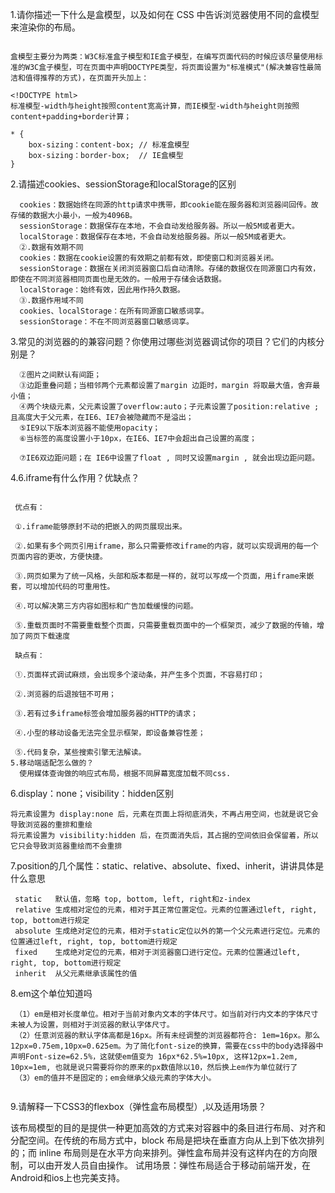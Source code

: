 1.请你描述一下什么是盒模型，以及如何在 CSS 中告诉浏览器使用不同的盒模型来渲染你的布局。

```css中所有html元素都可以看成为一个盒子，一个盒模型包括margin、border、padding、content

盒模型主要分为两类：W3C标准盒子模型和IE盒子模型，在编写页面代码的时候应该尽量使用标准的W3C盒子模型，可在页面中声明DOCTYPE类型，将页面设置为"标准模式"(解决兼容性最简洁和值得推荐的方式)，在页面开头加上：

<!DOCTYPE html>
标准模型-width与height按照content宽高计算，而IE模型-width与height则按照content+padding+border计算；

* {
    box-sizing：content-box; // 标准盒模型
    box-sizing：border-box;  // IE盒模型
}
```
2.请描述cookies、sessionStorage和localStorage的区别
```①.数据存储大小限制不同。
  cookies：数据始终在同源的http请求中携带，即cookie能在服务器和浏览器间回传。故存储的数据大小最小，一般为4096B。
  sessionStorage：数据保存在本地，不会自动发给服务器。所以一般5M或者更大。
  localStorage：数据保存在本地，不会自动发给服务器。所以一般5M或者更大。
  ②.数据有效期不同
  cookies：数据在cookie设置的有效期之前都有效，即使窗口和浏览器关闭。
  sessionStorage：数据在关闭浏览器窗口后自动清除。存储的数据仅在同源窗口内有效，即使在不同浏览器相同页面也是无效的。一般用于存储会话数据。
  localStorage：始终有效，因此用作持久数据。
  ③.数据作用域不同
  cookies、localStorage：在所有同源窗口敏感词享。
  sessionStorage：不在不同浏览器窗口敏感词享。
```
3.常见的浏览器的的兼容问题？你使用过哪些浏览器调试你的项目？它们的内核分别是？
  
```  ①不同浏览器的标签默认的外补丁( margin )和内补丁(padding)不同；
  ②图片之间默认有间距；
  ③边距重叠问题；当相邻两个元素都设置了margin 边距时，margin 将取最大值，舍弃最小值；
  ④两个块级元素，父元素设置了overflow:auto；子元素设置了position:relative ;且高度大于父元素，在IE6、IE7会被隐藏而不是溢出；
  ⑤IE9以下版本浏览器不能使用opacity；
  ⑥当标签的高度设置小于10px，在IE6、IE7中会超出自己设置的高度；
  
  ⑦IE6双边距问题；在 IE6中设置了float , 同时又设置margin , 就会出现边距问题。
  ```
  
4.6.iframe有什么作用？优缺点？
  
 ``` iframe被称作嵌入式框架，用于设置文本或图形的浮动图文框或容器；
  
  优点有：
  
  ①.iframe能够原封不动的把嵌入的网页展现出来。
  
  ②.如果有多个网页引用iframe，那么只需要修改iframe的内容，就可以实现调用的每一个页面内容的更改，方便快捷。
  
  ③.网页如果为了统一风格，头部和版本都是一样的，就可以写成一个页面，用iframe来嵌套，可以增加代码的可重用性。
  
  ④.可以解决第三方内容如图标和广告加载缓慢的问题。
  
  ⑤.重载页面时不需要重载整个页面，只需要重载页面中的一个框架页，减少了数据的传输，增加了网页下载速度
  
  缺点有：
  
  ①.页面样式调试麻烦，会出现多个滚动条，并产生多个页面，不容易打印；
  
  ②.浏览器的后退按钮不可用；
  
  ③.若有过多iframe标签会增加服务器的HTTP的请求；
  
  ④.小型的移动设备无法完全显示框架，即设备兼容性差；
  
  ⑤.代码复杂，某些搜索引擎无法解读。
 5.移动端适配怎么做的？
   使用媒体查询做的响应式布局，根据不同屏幕宽度加载不同css.
   ```
   
   
 6.display：none；visibility：hidden区别
   

```
将元素设置为 display:none 后，元素在页面上将彻底消失，不再占用空间，也就是说它会导致浏览器的重排和重绘
将元素设置为 visibility:hidden 后，在页面消失后，其占据的空间依旧会保留着，所以它只会导致浏览器重绘而不会重排

```          
                                                                         
 
                                                                       
 7.position的几个属性：static、relative、absolute、fixed、inherit，讲讲具体是什么意思
   
  ```
   static	默认值，忽略 top, bottom, left, right和z-index
   relative	生成相对定位的元素，相对于其正常位置定位。元素的位置通过left, right, top, bottom进行规定
   absolute	生成绝对定位的元素，相对于static定位以外的第一个父元素进行定位。元素的位置通过left, right, top, bottom进行规定
   fixed	生成绝对定位的元素，相对于浏览器窗口进行定位。元素的位置通过left, right, top, bottom进行规定
   inherit	从父元素继承该属性的值
   ```
    
 8.em这个单位知道吗
  ```
   （1）em是相对长度单位。相对于当前对象内文本的字体尺寸。如当前对行内文本的字体尺寸未被人为设置，则相对于浏览器的默认字体尺寸。 
   （2）任意浏览器的默认字体高都是16px。所有未经调整的浏览器都符合: 1em=16px。那么12px=0.75em,10px=0.625em。为了简化font-size的换算，需要在css中的body选择器中声明Font-size=62.5%，这就使em值变为 16px*62.5%=10px, 这样12px=1.2em, 10px=1em, 也就是说只需要将你的原来的px数值除以10，然后换上em作为单位就行了 
   （3）em的值并不是固定的；em会继承父级元素的字体大小。
   
   ```
 9.请解释一下CSS3的flexbox（弹性盒布局模型）,以及适用场景？
   
   该布局模型的目的是提供一种更加高效的方式来对容器中的条目进行布局、对齐和分配空间。在传统的布局方式中，block 布局是把块在垂直方向从上到下依次排列的；而 inline 布局则是在水平方向来排列。弹性盒布局并没有这样内在的方向限制，可以由开发人员自由操作。
   试用场景：弹性布局适合于移动前端开发，在Android和ios上也完美支持。
 
